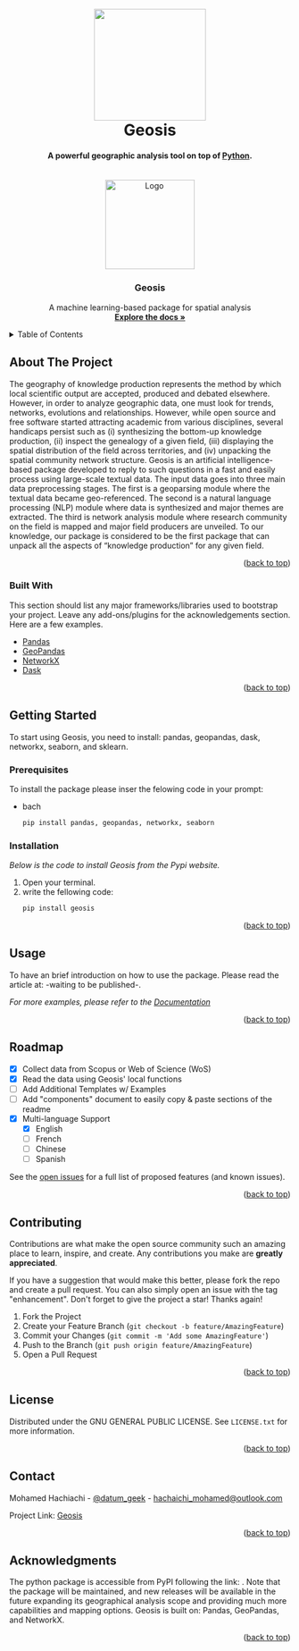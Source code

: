 <h1 align="center">
  <br>
  <a href="https://github.com/mohamed-hachaichi/Geosis"><img src="https://github.com/mohamed-hachaichi/app/blob/main/Geosis.png" alt="" width="200"></a>
  <br>
  Geosis
  <br>
</h1>

<h4 align="center">A powerful geographic analysis tool on top of <a href="https://www.python.org/" target="_blank">Python</a>.</h4>


<div id="top"></div>


<!-- PROJECT LOGO -->
<br />
<div align="center">
  <a href="https://github.com/othneildrew/Best-README-Template">
    <img src="images/logo.png" alt="Logo" width="160" height="160">
  </a>

  <h3 align="center">Geosis</h3>

  <p align="center">
A machine learning-based package for spatial analysis
    <br />
    <a href="https://github.com/mohamed-hachaichi/Geosis"><strong>Explore the docs »</strong></a>

  </p>
</div>



<!-- TABLE OF CONTENTS -->
<details>
  <summary>Table of Contents</summary>
  <ol>
    <li>
      <a href="#about-the-project">About The Project</a>
      <ul>
        <li><a href="#built-with">Built With</a></li>
      </ul>
    </li>
    <li>
      <a href="#getting-started">Getting Started</a>
      <ul>
        <li><a href="#prerequisites">Prerequisites</a></li>
        <li><a href="#installation">Installation</a></li>
      </ul>
    </li>
    <li><a href="#usage">Usage</a></li>
    <li><a href="#roadmap">Roadmap</a></li>
    <li><a href="#contributing">Contributing</a></li>
    <li><a href="#license">License</a></li>
    <li><a href="#contact">Contact</a></li>
    <li><a href="#acknowledgments">Acknowledgments</a></li>
  </ol>
</details>



<!-- ABOUT THE PROJECT -->
## About The Project

The geography of knowledge production represents the method by which local scientific output are accepted, produced and debated elsewhere. However, in order to analyze geographic data, one must look for trends, networks, evolutions and relationships. However, while open source and free software started attracting academic from various disciplines, several handicaps persist such as (i) synthesizing the bottom-up knowledge production, (ii) inspect the genealogy of a given field, (iii) displaying the spatial distribution of the field across territories, and (iv) unpacking the spatial community network structure. Geosis is an artificial intelligence-based package developed to reply to such questions in a fast and easily process using large-scale textual data. The input data goes into three main data preprocessing stages. The first is a geoparsing module where the textual data became geo-referenced. The second is a natural language processing (NLP) module where data is synthesized and major themes are extracted. The third is network analysis module where research community on the field is mapped and major field producers are unveiled.  To our knowledge, our package is considered to be the first package that can unpack all the aspects of “knowledge production” for any given field. 

<p align="right">(<a href="#top">back to top</a>)</p>



### Built With

This section should list any major frameworks/libraries used to bootstrap your project. Leave any add-ons/plugins for the acknowledgements section. Here are a few examples.

* [Pandas](https://pandas.pydata.org)
* [GeoPandas](https://geopandas.org/en/stable/)
* [NetworkX](https://networkx.org)
* [Dask](https://www.dask.org)

<p align="right">(<a href="#top">back to top</a>)</p>



<!-- GETTING STARTED -->
## Getting Started

To start using Geosis, you need to install: pandas, geopandas, dask, networkx, seaborn, and sklearn.

### Prerequisites

To install the package please inser the felowing code in your prompt:

* bach
  ```sh
  pip install pandas, geopandas, networkx, seaborn
  ```

### Installation

_Below is the code to install Geosis from the Pypi website._

1. Open your terminal. 
2. write the fellowing code:
   ```sh
   pip install geosis 
   ```


<p align="right">(<a href="#top">back to top</a>)</p>



<!-- USAGE EXAMPLES -->
## Usage

To have an brief introduction on how to use the package. Please read the article at: -waiting to be published-.

_For more examples, please refer to the [Documentation](https://example.com)_

<p align="right">(<a href="#top">back to top</a>)</p>



<!-- ROADMAP -->
## Roadmap

- [x] Collect data from Scopus or Web of Science (WoS)
- [x] Read the data using Geosis' local functions 
- [ ] Add Additional Templates w/ Examples
- [ ] Add "components" document to easily copy & paste sections of the readme
- [x] Multi-language Support
    - [x] English
    - [ ] French
    - [ ] Chinese
    - [ ] Spanish

See the [open issues](https://github.com/mohamed-hachaichi/Geosis/issues) for a full list of proposed features (and known issues).

<p align="right">(<a href="#top">back to top</a>)</p>



<!-- CONTRIBUTING -->
## Contributing

Contributions are what make the open source community such an amazing place to learn, inspire, and create. Any contributions you make are **greatly appreciated**.

If you have a suggestion that would make this better, please fork the repo and create a pull request. You can also simply open an issue with the tag "enhancement".
Don't forget to give the project a star! Thanks again!

1. Fork the Project
2. Create your Feature Branch (`git checkout -b feature/AmazingFeature`)
3. Commit your Changes (`git commit -m 'Add some AmazingFeature'`)
4. Push to the Branch (`git push origin feature/AmazingFeature`)
5. Open a Pull Request

<p align="right">(<a href="#top">back to top</a>)</p>



<!-- LICENSE -->
## License

Distributed under the GNU GENERAL PUBLIC LICENSE. See `LICENSE.txt` for more information.

<p align="right">(<a href="#top">back to top</a>)</p>



<!-- CONTACT -->
## Contact

Mohamed Hachiachi - [@datum_geek](https://twitter.com/datum_geek) - hachaichi_mohamed@outlook.com 

Project Link: [Geosis](https://github.com/mohamed-hachaichi/Geosis)

<p align="right">(<a href="#top">back to top</a>)</p>



<!-- ACKNOWLEDGMENTS -->
## Acknowledgments

The python package is accessible from PyPI following the link: . Note that the package will be maintained, and new releases will be available in the future expanding its geographical analysis scope and providing much more capabilities and mapping options. Geosis is built on: Pandas, GeoPandas, and NetworkX.

<p align="right">(<a href="#top">back to top</a>)</p>